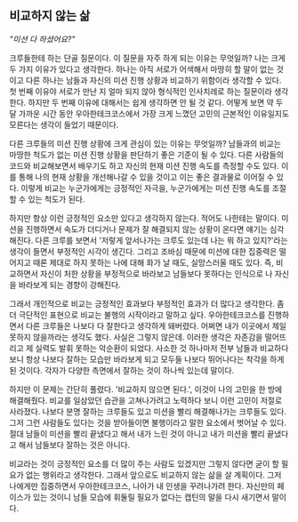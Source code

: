 ## 비교하지 않는 삶

*"미션 다 하셨어요?"*

크루들한테 하는 단골 질문이다. 이 질문을 자주 하게 되는 이유는 무엇일까? 나는 크게 두 가지 이유가 있다고 생각한다. 하나는 아직 서로가 어색해서 마땅히 할 말이 없는 것이고 다른 하나는 남들과 자신의 미션 진행 상황과 비교하기 위함이라 생각할 수 있다. 첫 번째 이유야 서로가 만난 지 얼마 되지 않아 형식적인 인사치레로 하는 질문이라 생각한다. 하지만 두 번째 이유에 대해서는 쉽게 생각하면 안 될 것 같다. 어떻게 보면 약 두 달 가까운 시간 동안 우아한테크코스에서 가장 크게 느꼈던 고민의 근본적인 이유일지도 모른다는 생각이 들었기 때문이다.

다른 크루들의 미션 진행 상황에 크게 관심이 있는 이유는 무엇일까? 남들과의 비교는 마땅한 척도가 없는 미션 진행 상황을 판단하기 좋은 기준이 될 수 있다. 다른 사람들의 코드와 비교해보면서 배우기도 하고 자신의 현재 미션 진행 속도를 측정할 수도 있다. 이를 통해 나의  현재 상황을 개선해나갈 수 있을 것이고 이는 좋은 결과물로 이어질 수 있다. 이렇게 비교는 누군가에게는 긍정적인 자극을, 누군가에게는 미션 진행 속도를 조절할 수 있는 척도가 된다.

하지만 항상 이런 긍정적인 요소만 있다고 생각하지 않는다. 적어도 나한테는 말이다. 미션을 진행하면서 속도가 더디거나 문제가 잘 해결되지 않는 상황이 온다면 얘기는 심각해진다. 다른 크루를 보면서 '저렇게 앞서나가는 크루도 있는데 나는 뭐 하고 있지?'라는 생각이 들면서 부정적인 시각이 생긴다. 그리고 조바심 때문에 미션에 대한 집중력은 떨어지고 때론 제대로 하지 못하는 나에 대해 화가 날 때도, 실망스러울 때도 있다. 즉, 비교하면서 자신이 처한 상황을 부정적으로 바라보고 남들보다 못하다는 인식으로 나 자신을 바라보게 되는 경향이 강해진다.

그래서 개인적으로 비교는 긍정적인 효과보다 부정적인 효과가 더 많다고 생각한다. 좀 더 극단적인 표현으로 비교는 불행의 시작이라고 말하고 싶다. 우아한테크코스를 진행하면서 다른 크루들은 나보다 다 잘한다고 생각하게 돼버렸다. 어쩌면 내가 이곳에서 제일 못하지 않을까라는 생각도 했다. 사실은 그렇지 않은데. 이러한 생각은 자존감을 떨어뜨리고 제 실력도 발휘 못하는 악순환이 되었다. 사소한 것 하나마저 전부 남들과 비교하다 보니 항상 나보다 잘하는 모습만 바라보게 되고 모두들 나보다 뛰어나다는 착각을 하게 된 것이다. 각자가 다양한 측면에서 잘하는 것이 하나씩 있는데 말이다.

하지만 이 문제는 간단히 풀렸다. '비교하지 않으면 된다.', 이것이 나의 고민을 한 방에 해결해줬다. 비교를 일삼았던 습관을 고쳐나가려고 노력하다 보니 이런 고민이 저절로 사라졌다. 나보다 분명 잘하는 크루들도 있고 미션을 빨리 해결해나가는 크루들도 있다. 그저 그런 사람들도 있다는 것을 받아들이면 불행이라고 말한 요소에서 벗어날 수 있다. 절대 남들이 미션을 빨리 끝냈다고 해서 내가 느린 것이 아니고 내가 미션을 빨리 끝냈다고 해서 남들보다 잘하는 것은 아니다.

비교라는 것이 긍정적인 요소를 더 많이 주는 사람도 있겠지만 그렇지 않다면 굳이 할 필요가 없는 행위라고 생각한다. 그래서 앞으로도 비교하지 않는 삶을 살 계획이다. 그저 나에게만 집중하면서 우아한테크코스, 나아가 내 인생을 꾸려나가려 한다. 자신만의 페이스가 있는 것이니 남들 모습에 휘둘릴 필요가 없다는 캡틴의 말을 다시 새기면서 말이다.
